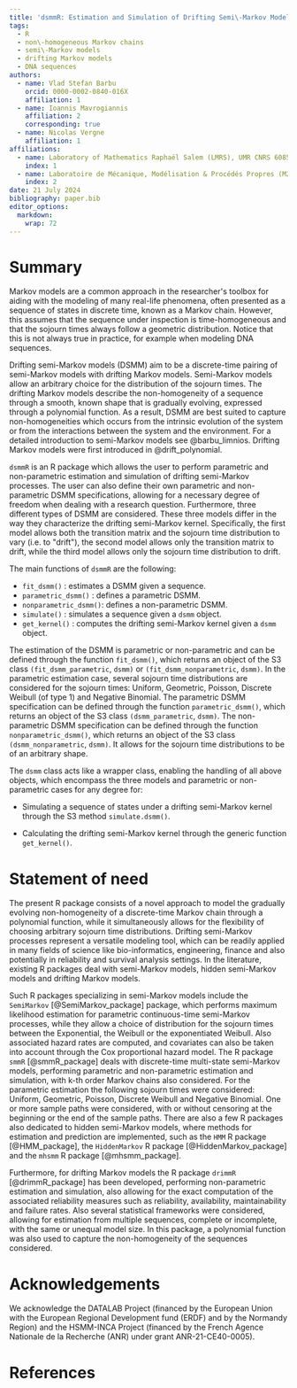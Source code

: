 ```yaml
---
title: 'dsmmR: Estimation and Simulation of Drifting Semi\-Markov Models'
tags:
  - R
  - non\-homogeneous Markov chains 
  - semi\-Markov models
  - drifting Markov models
  - DNA sequences
authors:
  - name: Vlad Stefan Barbu
    orcid: 0000-0002-0840-016X
    affiliation: 1 
  - name: Ioannis Mavrogiannis
    affiliation: 2
    corresponding: true
  - name: Nicolas Vergne
    affiliation: 1
affiliations:
  - name: Laboratory of Mathematics Raphaël Salem (LMRS), UMR CNRS 6085, University of Rouen Normandy, France
    index: 1
  - name: Laboratoire de Mécanique, Modélisation & Procédés Propres (M2P2), UMR 7340, Aix Marseille Université, CNRS, Centrale Méditerranée, France 
    index: 2
date: 21 July 2024
bibliography: paper.bib
editor_options: 
  markdown: 
    wrap: 72
---
```


# Summary

Markov models are a common approach in the researcher's toolbox for aiding with the modeling of many real-life phenomena, often presented as a sequence of states in discrete time, known as a Markov chain. However, this assumes that the sequence under inspection is time-homogeneous and that the sojourn times always follow a geometric distribution. Notice that this is not always true in practice, for example when modeling DNA sequences.

Drifting semi-Markov models (DSMM) aim to be a discrete-time pairing of semi-Markov models with drifting Markov models. Semi-Markov models allow an arbitrary choice for the distribution of the sojourn times. The drifting Markov models describe the non-homogeneity of a sequence through a smooth, known shape that is gradually evolving, expressed through a polynomial function. As a result, DSMM are best suited to capture non-homogeneities which occurs from the intrinsic evolution of the system or from the interactions between the system and the environment. For a detailed introduction to semi-Markov models see @barbu_limnios. Drifting Markov models were first introduced in @drift_polynomial.

`dsmmR` is an R package which allows the user to perform parametric and non-parametric estimation and simulation of drifting semi-Markov processes. The user can also define their own parametric and non-parametric DSMM specifications, allowing for a necessary degree of freedom when dealing with a research question. Furthermore, three different types of DSMM are considered. These three models differ in the way they characterize the drifting semi-Markov kernel. Specifically, the first model allows both the transition matrix and the sojourn time distribution to vary (i.e. to "drift"), the second model allows only the transition matrix to drift, while the third model allows only the sojourn time distribution to drift.

The main functions of `dsmmR` are the following:

-   `fit_dsmm()`          : estimates a DSMM given a sequence.
-   `parametric_dsmm()`   : defines a parametric DSMM.
-   `nonparametric_dsmm()`: defines a non-parametric DSMM.
-   `simulate()`          : simulates a sequence given a `dsmm` object.
-   `get_kernel()`        : computes the drifting semi-Markov kernel given a `dsmm` object.

The estimation of the DSMM is parametric or non-parametric and can be defined through the function `fit_dsmm()`, which returns an object of the S3 class `(fit_dsmm_parametric`, `dsmm)` or `(fit_dsmm_nonparametric`, `dsmm)`. In the parametric estimation case, several sojourn time distributions are considered for the sojourn times: Uniform, Geometric, Poisson, Discrete Weibull (of type 1) and Negative Binomial. The parametric DSMM specification can be defined through the function `parametric_dsmm()`, which returns an object of the S3 class `(dsmm_parametric`, `dsmm)`. The non-parametric DSMM specification can be defined through the function `nonparametric_dsmm()`, which returns an object of the S3 class `(dsmm_nonparametric`, `dsmm)`. It allows for the sojourn time distributions to be of an arbitrary shape.

The `dsmm` class acts like a wrapper class, enabling the handling of all above objects, which encompass the three models and parametric or non-parametric cases for any degree for:

-   Simulating a sequence of states under a drifting semi-Markov kernel through the S3 method `simulate.dsmm()`.

-   Calculating the drifting semi-Markov kernel through the generic function `get_kernel()`.

# Statement of need

The present R package consists of a novel approach to model the gradually evolving non-homogeneity of a discrete-time Markov chain through a polynomial function, while it simultaneously allows for the flexibility of choosing arbitrary sojourn time distributions. Drifting semi-Markov processes represent a versatile modeling tool, which can be readily applied in many fields of science like bio-informatics, engineering, finance and also potentially in reliability and survival analysis settings. In the literature, existing R packages deal with semi-Markov models, hidden semi-Markov models and drifting Markov models.

Such R packages specializing in semi-Markov models include the `SemiMarkov` [@SemiMarkov_package] package, which performs maximum likelihood estimation for parametric continuous-time semi-Markov processes, while they allow a choice of distribution for the sojourn times between the Exponential, the Weibull or the exponentiated Weibull. Also associated hazard rates are computed, and covariates can also be taken into account through the Cox proportional hazard model. The R package `smmR` [@smmR_package] deals with discrete-time multi-state semi-Markov models, performing parametric and non-parametric estimation and simulation, with k-th order Markov chains also considered. For the parametric estimation the following sojourn times were considered: Uniform, Geometric, Poisson, Discrete Weibull and Negative Binomial. One or more sample paths were considered, with or without censoring at the beginning or the end of the sample paths. There are also a few R packages also dedicated to hidden semi-Markov models, where methods for estimation and prediction are implemented, such as the `HMM` R package [@HMM_package], the `HiddenMarkov` R package [@HiddenMarkov_package] and the `mhsmm` R package [@mhsmm_package]. 

Furthermore, for drifting Markov models the R package `drimmR` [@drimmR_package] has been developed, performing non-parametric estimation and simulation, also allowing for the exact computation of the associated reliability measures such as reliability, availability, maintainability and failure rates. Also several statistical frameworks were considered, allowing for estimation from multiple sequences, complete or incomplete, with the same or unequal model size. In this package, a polynomial function was also used to capture the non-homogeneity of the sequences considered.


# Acknowledgements

We acknowledge the DATALAB Project (financed by the European Union with the European Regional Development fund (ERDF) and by the Normandy Region) and the HSMM-INCA Project (financed by the French Agence Nationale de la Recherche (ANR) under grant ANR-21-CE40-0005).


# References
